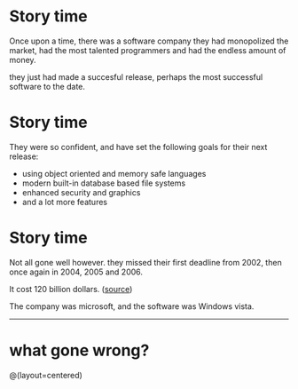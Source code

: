 # Story time
Once upon a time, there was a software company
they had monopolized the market, had the most talented programmers
and had the endless amount of money.

they just had made a succesful release,
perhaps the most successful software to the date.

# Story time
They were so confident, and have set the following goals for
their next release:

- using object oriented and memory safe languages
- modern built-in database based file systems
- enhanced security and graphics
- and a lot more features

# Story time
Not all gone well however.
they missed their first deadline from 2002,
then once again in 2004, 2005 and 2006.

It cost 120 billion dollars. ([source](https://news.softpedia.com/news/Windows-Vista-the-120-Billion-Operating-System-54843.shtml))

The company was microsoft, and the software was Windows vista.

---

# what gone wrong?
@(layout=centered)

